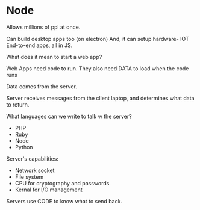 # Node

Allows millions of ppl at once. 

Can build desktop apps too (on electron)
And, it can setup hardware- IOT
End-to-end apps, all in JS.

What does it mean to start a web app?

Web Apps need code to run. 
They also need DATA to load when the code runs

Data comes from the server. 

Server receives messages from the client laptop, and determines what data to return. 

What languages can we write to talk w the server?

- PHP
- Ruby
- Node
- Python

Server's capabilities:

- Network socket
- File system  
- CPU for cryptography and passwords  
- Kernal for I/O management


Servers use CODE to know what to send back. 
